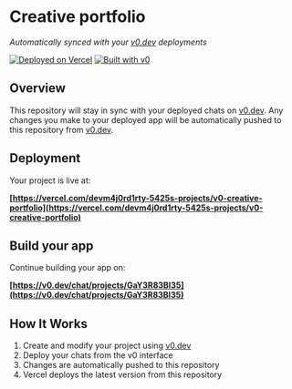 # Creative portfolio

*Automatically synced with your [v0.dev](https://v0.dev) deployments*

[![Deployed on Vercel](https://img.shields.io/badge/Deployed%20on-Vercel-black?style=for-the-badge&logo=vercel)](https://vercel.com/devm4j0rd1rty-5425s-projects/v0-creative-portfolio)
[![Built with v0](https://img.shields.io/badge/Built%20with-v0.dev-black?style=for-the-badge)](https://v0.dev/chat/projects/GaY3R83Bl35)

## Overview

This repository will stay in sync with your deployed chats on [v0.dev](https://v0.dev).
Any changes you make to your deployed app will be automatically pushed to this repository from [v0.dev](https://v0.dev).

## Deployment

Your project is live at:

**[https://vercel.com/devm4j0rd1rty-5425s-projects/v0-creative-portfolio](https://vercel.com/devm4j0rd1rty-5425s-projects/v0-creative-portfolio)**

## Build your app

Continue building your app on:

**[https://v0.dev/chat/projects/GaY3R83Bl35](https://v0.dev/chat/projects/GaY3R83Bl35)**

## How It Works

1. Create and modify your project using [v0.dev](https://v0.dev)
2. Deploy your chats from the v0 interface
3. Changes are automatically pushed to this repository
4. Vercel deploys the latest version from this repository